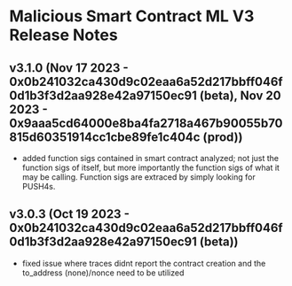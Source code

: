 # Malicious Smart Contract ML V3 Release Notes

## v3.1.0 (Nov 17 2023 - 0x0b241032ca430d9c02eaa6a52d217bbff046f0d1b3f3d2aa928e42a97150ec91 (beta), Nov 20 2023 - 0x9aaa5cd64000e8ba4fa2718a467b90055b70815d60351914cc1cbe89fe1c404c (prod))
- added function sigs contained in smart contract analyzed; not just the function sigs of itself, but more importantly the function sigs of what it may be calling. Function sigs are extraced by simply looking for PUSH4s. 


## v3.0.3 (Oct 19 2023 - 0x0b241032ca430d9c02eaa6a52d217bbff046f0d1b3f3d2aa928e42a97150ec91 (beta))
- fixed issue where traces didnt report the contract creation and the to_address (none)/nonce need to be utilized
